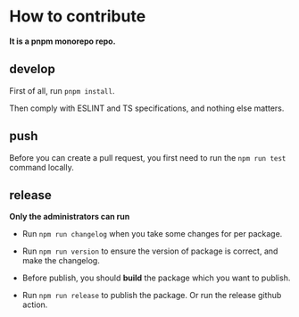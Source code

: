 # How to contribute

**It is a pnpm monorepo repo.**

## develop

First of all, run `pnpm install`.

Then comply with ESLINT and TS specifications, and nothing else matters.

## push

Before you can create a pull request, you first need to run the `npm run test` command locally.

## release

**Only the administrators can run**

-   Run `npm run changelog` when you take some changes for per package.

-   Run `npm run version` to ensure the version of package is correct, and make the changelog.

-   Before publish, you should **build** the package which you want to publish.

-   Run `npm run release` to publish the package. Or run the release github action.
